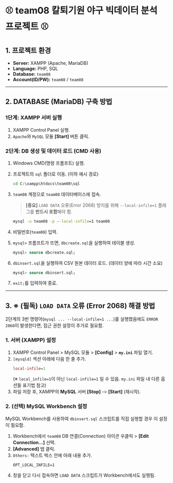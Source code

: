
# ⚾ team08 칼퇴기원 야구 빅데이터 분석 프로젝트 ⚾

## 1\. 프로젝트 환경

  * **Server:** XAMPP (Apache, MariaDB)
  * **Language:** PHP, SQL
  * **Database:** `team08`
  * **Account(ID/PW):** `team08` / `team08`

-----

## 2\. DATABASE (MariaDB) 구축 방법

### 1단계: XAMPP 서버 실행

1.  XAMPP Control Panel 실행.
2.  `Apache`와 `MySQL` 모듈 **[Start]** 버튼 클릭.

### 2단계: DB 생성 및 데이터 로드 (CMD 사용)

1.  Windows CMD(명령 프롬프트) 실행.

2.  프로젝트의 `sql` 폴더로 이동. (이하 예시 경로)

    ```cmd
    cd C:\xampp\htdocs\team08\sql
    ```

3.  `team08` 계정으로 `team08` 데이터베이스에 접속.

    > **[중요]** `LOAD DATA` 오류(Error 2068) 방지를 위해 `--local-infile=1` 플래그를 **반드시 포함**해야 함.

    ```cmd
    mysql -u team08 -p --local-infile=1 team08
    ```

4.  비밀번호(`team08`) 입력.

5.  `mysql>` 프롬프트가 뜨면, `dbcreate.sql`을 실행하여 테이블 생성.

    ```sql
    mysql> source dbcreate.sql;
    ```

6.  `dbinsert.sql`을 실행하여 CSV 원본 데이터 로드. (데이터 양에 따라 시간 소요)

    ```sql
    mysql> source dbinsert.sql;
    ```

7.  `exit;`를 입력하여 종료.

-----

## 3\. ※ (필독) `LOAD DATA` 오류 (Error 2068) 해결 방법

2단계의 3번 명령어(`mysql ... --local-infile=1 ...`)를 실행했음에도 `ERROR 2068`이 발생한다면, 접근 권한 설정이 추가로 필요함.

### 1\. 서버 (XAMPP) 설정

1.  XAMPP Control Panel \> MySQL 모듈 \> **[Config]** \> **`my.ini`** 파일 열기.
2.  `[mysqld]` 섹션 아래에 다음 한 줄 추가.
    ```ini
    local-infile=1
    ```
    (※ `local_infile=1`이 아닌 `local-infile=1` 일 수 있음. `my.ini` 파일 내 다른 옵션들 표기법 참고)
3.  파일 저장 후, XAMPP의 **MySQL** 서버 **[Stop]** -\> **[Start]** (재시작).

### 2\. (선택) MySQL Workbench 설정

MySQL Workbench를 사용하여 `dbinsert.sql` 스크립트를 직접 실행할 경우 이 설정이 필요함.

1.  Workbench에서 `team08` DB 연결(Connection) 아이콘 우클릭 \> **[Edit Connection...]** 선택.
2.  **[Advanced]** 탭 클릭.
3.  `Others:` 텍스트 박스 안에 아래 내용 추가.
    ```
    OPT_LOCAL_INFILE=1
    ```
4.  창을 닫고 다시 접속하면 `LOAD DATA` 스크립트가 Workbench에서도 실행됨.
